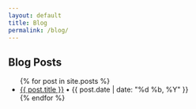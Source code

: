```yaml
---
layout: default
title: Blog
permalink: /blog/
---
```


## Blog Posts

<ul>
  {% for post in site.posts %}
    <li><a href="{{ post.url }}">{{ post.title }}</a> • {{ post.date | date: "%d %b, %Y" }}</li>
  {% endfor %}
</ul>
